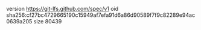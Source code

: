 version https://git-lfs.github.com/spec/v1
oid sha256:cf27bc4729665190c15949af7efa91d6a86d90589f7f9c82289e94ac0639a205
size 80439
